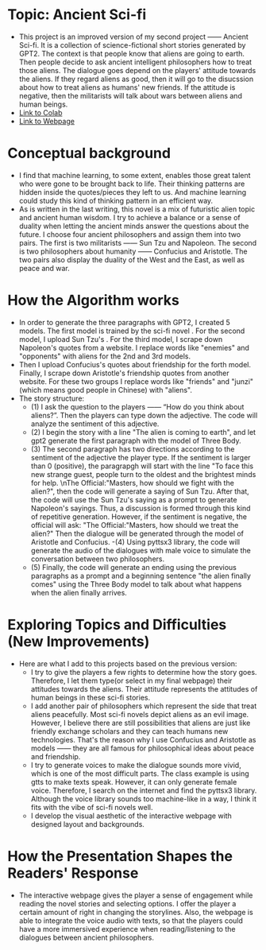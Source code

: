 # Topic: Ancient Sci-fi
- This project is an improved version of my second project —— Ancient Sci-fi. It is a collection of science-fictional short stories generated by GPT2. The context is that people know that aliens are going to earth. Then people decide to ask ancient intelligent philosophers how to treat those aliens. The dialogue goes depend on the players' attitude towards the aliens. If they regard aliens as good, then it will go to the disucssion about how to treat aliens as humans' new friends. If the attitude is negative, then the militarists will talk about wars between aliens and human beings. 
- [Link to Colab](https://colab.research.google.com/drive/1FsXGkDRw8_2EqxsnJx6B3Aj1pmj9usYi?usp=sharing)
- [Link to Webpage ](https://jl10902nyuedu.itch.io/final-ancient-sci-fi)
# Conceptual background
- I find that machine learning, to some extent, enables those great talent who were gone to be brought back to life. Their thinking patterns are hidden inside the quotes/pieces they left to us. And machine learning could study this kind of thinking pattern in an efficient way. 
- As is written in the last writing, this novel is a mix of futuristic alien topic and ancient human wisdom. I try to achieve a balance or a sense of duality when letting the ancient minds answer the questions about the future. I choose four ancient philosophers and assign them into two pairs. The first is two militarists —— Sun Tzu and Napoleon. The second is two philosophers about humanity —— Confucius and Aristotle. The two pairs also display the duality of the West and the East, as well as peace and war.  
# How the Algorithm works
- In order to generate the three paragraphs with GPT2, I created 5 models. The first model is trained by the sci-fi novel <The Dark Forest>. For the second model, I upload Sun Tzu's <The Art of War>. For the third model, I scrape down Napoleon's quotes from a website. I replace words like "enemies" and "opponents" with aliens for the 2nd and 3rd models. 
- Then I upload Confucius's quotes about friendship for the forth model. Finally, I scrape down Aristotle's friendship quotes from another website. For these two groups I replace words like "friends" and "junzi" (which means good people in Chinese) with "aliens". 
- The story structure: 
   - (1) I ask the question to the players —— “How do you think about aliens?”. Then the players can type down the adjective. The code will analyze the sentiment of this adjective. 
   - (2) I begin the story with a line "The alien is coming to earth", and let gpt2 generate the first paragraph with the model of Three Body. 
    - (3) The second paragraph has two directions according to the sentiment of the adjective the player type. If the sentiment is larger than 0 (positive), the paragrapgh will start with the line "To face this new strange guest, people turn to the oldest and the brightest minds for help. \nThe Official:"Masters, how should we fight with the alien?", then the code will generate a saying of Sun Tzu. After that, the code will use the Sun Tzu's saying as a prompt to generate Napoleon's sayings. Thus, a discussion is formed through this kind of repetitive generation. However, if the sentiment is negative, the official will ask: "The Official:"Masters, how should we treat the alien?" Then the dialogue will be generated through the model of Aristotle and Confucius. 
  -(4) Using pyttsx3 library, the code will generate the audio of the dialogues with male voice to simulate the conversation between two philosophers. 
  - (5) Finally, the code will generate an ending using the previous paragraphs as a prompt and a beginning sentence "the alien finally comes" using the Three Body model to talk about what happens when the alien finally arrives.
# Exploring Topics and Difficulties (New Improvements)
- Here are what I add to this projects based on the previous version:
  - I try to give the players a few rights to determine how the story goes. Therefore, I let them type(or select in my final webpage) their attitudes towards the aliens. Their attitude represents the attitudes of human beings in these sci-fi stories.
  - I add another pair of philosophers which represent the side that treat aliens peacefully. Most sci-fi novels depict aliens as an evil image. However, I believe there are still possibilities that aliens are just like friendly exchange scholars and they can teach humans new technologies. That's the reason why I use Confucius and Aristotle as models —— they are all famous for philosophical ideas about peace and friendship. 
  - I try to generate voices to make the dialogue sounds more vivid, which is one of the most difficult parts. The class example is using gtts to make texts speak. However, it can only generate female voice. Therefore, I search on the internet and find the pyttsx3 library. Although the voice library sounds too machine-like in a way, I think it fits with the vibe of sci-fi novels well.
  - I develop the visual aesthetic of the interactive webpage with designed layout and backgrounds.
# How the Presentation Shapes the Readers' Response
- The interactive webpage gives the player a sense of engagement while reading the novel stories and selecting options. I offer the player a certain amount of right in changing the storylines. Also, the webpage is able to integrate the voice audio with texts, so that the players could have a more immersived experience when reading/listening to the dialogues between ancient philosophers.   
